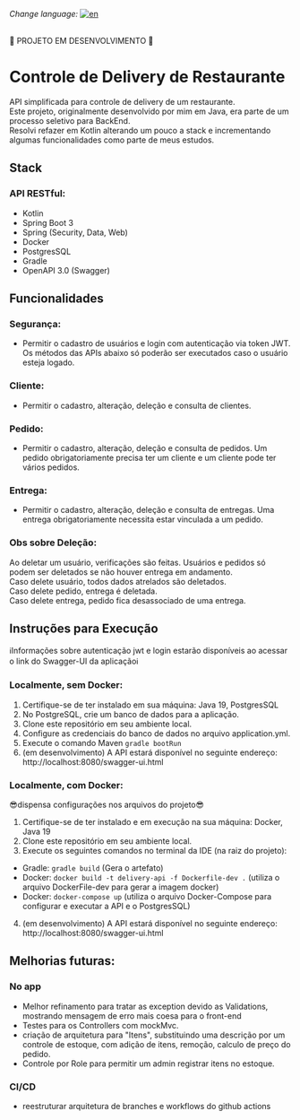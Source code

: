 *Change language:* [![en](https://img.shields.io/badge/lang-en-red.svg)](https://github.com/fabramattos/ApiDelivery)<br>
<br>

🚧 PROJETO EM DESENVOLVIMENTO 🚧

# Controle de Delivery de Restaurante
API simplificada para controle de delivery de um restaurante.<br>
Este projeto, originalmente desenvolvido por mim em Java, era parte de um processo seletivo para BackEnd.<br>
Resolvi refazer em Kotlin alterando um pouco a stack  e incrementando algumas funcionalidades como parte de meus estudos.<br>

## Stack
### API RESTful:
- Kotlin
- Spring Boot 3
- Spring (Security, Data, Web)
- Docker
- PostgresSQL
- Gradle
- OpenAPI 3.0 (Swagger)

## Funcionalidades
### Segurança:
- Permitir o cadastro de usuários e login com autenticação via token JWT. Os métodos das APIs abaixo só poderão ser executados caso o usuário esteja logado.
### Cliente:
- Permitir o cadastro, alteração, deleção e consulta de clientes.
### Pedido:
- Permitir o cadastro, alteração, deleção e consulta de pedidos. Um pedido obrigatoriamente precisa ter um cliente e um cliente pode ter vários pedidos.
### Entrega:
- Permitir o cadastro, alteração, deleção e consulta de entregas. Uma entrega obrigatoriamente necessita estar vinculada a um pedido.

### Obs sobre Deleção:
Ao deletar um usuário, verificações são feitas. Usuários e pedidos só podem ser deletados se não houver entrega em andamento.<br>
Caso delete usuário, todos dados atrelados são deletados.<br>
Caso delete pedido, entrega é deletada.<br>
Caso delete entrega, pedido fica desassociado de uma entrega.<br>

## Instruções para Execução
ℹ️Informações sobre autenticação jwt e login  estarão disponíveis ao acessar o link do Swagger-UI da aplicaçãoℹ️

### Localmente, sem Docker:
1. Certifique-se de ter instalado em sua máquina: Java 19, PostgresSQL
2. No PostgreSQL, crie um banco de dados para a aplicação.
3. Clone este repositório em seu ambiente local.
4. Configure as credenciais do banco de dados no arquivo application.yml.
5. Execute o comando Maven ```gradle bootRun```
6. (em desenvolvimento) A API estará disponível no seguinte endereço: http://localhost:8080/swagger-ui.html


### Localmente, com Docker:
😎dispensa configurações nos arquivos do projeto😎
1. Certifique-se de ter instalado e em execução na sua máquina: Docker, Java 19
2. Clone este repositório em seu ambiente local.
3. Execute os seguintes comandos no terminal da IDE (na raiz do projeto):
  - Gradle: ```gradle build``` (Gera o artefato)
  - Docker: ```docker build -t delivery-api -f Dockerfile-dev .``` (utiliza o arquivo DockerFile-dev para gerar a imagem docker)
  - Docker: ```docker-compose up``` (utiliza o arquivo Docker-Compose para configurar e executar a API e o PostgresSQL)
4. (em desenvolvimento) A API estará disponível no seguinte endereço: http://localhost:8080/swagger-ui.html


## Melhorias futuras:
### No app
- Melhor refinamento para tratar as exception devido as Validations, mostrando mensagem de erro mais coesa para o front-end
- Testes para os Controllers com mockMvc.
- criação de arquitetura para "Itens", substituindo uma descrição por um controle de estoque, com adição de itens, remoção, calculo de preço do pedido.
- Controle por Role para permitir um admin registrar itens no estoque.

### CI/CD
- reestruturar arquitetura de branches e workflows do github actions
